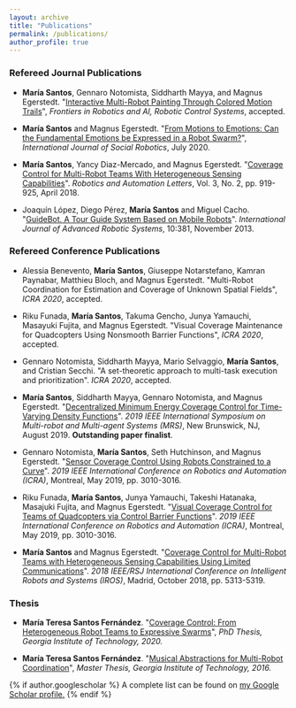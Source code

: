 ```yaml
---
layout: archive
title: "Publications"
permalink: /publications/
author_profile: true
---
```


### Refereed Journal Publications
- **María Santos**, Gennaro Notomista, Siddharth Mayya, and Magnus Egerstedt. "[Interactive Multi-Robot Painting Through Colored Motion Trails](https://www.frontiersin.org/articles/10.3389/frobt.2020.580415/abstract)", *Frontiers in Robotics and AI, Robotic Control Systems*, accepted.

- **María Santos** and Magnus Egerstedt. "[From Motions to Emotions: Can the Fundamental Emotions be Expressed in a Robot Swarm?](https://link.springer.com/article/10.1007/s12369-020-00665-6)", *International Journal of Social Robotics*, July 2020.

- **María Santos**, Yancy Diaz-Mercado, and Magnus Egerstedt. "[Coverage Control for Multi-Robot Teams With Heterogeneous Sensing Capabilities](https://ieeexplore.ieee.org/abstract/document/8255576)". *Robotics and Automation Letters*, Vol. 3, No. 2, pp. 919-925, April 2018.

- Joaquín López, Diego Pérez, **María Santos** and Miguel Cacho. "[GuideBot. A Tour Guide System Based on Mobile Robots](https://journals.sagepub.com/doi/pdf/10.5772/56901)". *International Journal of Advanced Robotic Systems*, 10:381, November 2013. 

### Refereed Conference Publications

- Alessia Benevento, **María Santos**, Giuseppe Notarstefano, Kamran Paynabar, Matthieu Bloch, and Magnus Egerstedt. "Multi-Robot Coordination for Estimation and Coverage of Unknown Spatial Fields", *ICRA 2020*, accepted. 

- Riku Funada, **María Santos**, Takuma Gencho, Junya Yamauchi, Masayuki Fujita, and Magnus Egerstedt. "Visual Coverage Maintenance for Quadcopters Using Nonsmooth Barrier Functions", *ICRA 2020*, accepted.

- Gennaro Notomista, Siddharth Mayya, Mario Selvaggio, **María Santos**, and Cristian Secchi. "A set-theoretic approach to multi-task execution and prioritization". *ICRA 2020*, accepted. 

- **María Santos**, Siddharth Mayya, Gennaro Notomista, and Magnus Egerstedt. "[Decentralized Minimum Energy Coverage Control for Time-Varying Density Functions](/files/Santos_MRS2019.pdf)". *2019 IEEE International Symposium on Multi-robot and Multi-agent Systems (MRS)*, New Brunswick, NJ, August 2019. **Outstanding paper finalist**.

- Gennaro Notomista, **María Santos**, Seth Hutchinson, and Magnus Egerstedt. "[Sensor Coverage Control Using Robots Constrained to a Curve](https://ieeexplore.ieee.org/abstract/document/8794261)". *2019 IEEE International Conference on Robotics and Automation (ICRA)*, Montreal, May 2019,  pp. 3010-3016.

- Riku Funada, **María Santos**, Junya Yamauchi, Takeshi Hatanaka, Masajuki Fujita, and Magnus Egerstedt. "[Visual Coverage Control for Teams of Quadcopters via Control Barrier Functions](https://ieeexplore.ieee.org/abstract/document/8793477)". *2019 IEEE International Conference on Robotics and Automation (ICRA)*, Montreal, May 2019,  pp. 3010-3016.

- **María Santos** and Magnus Egerstedt. "[Coverage Control for Multi-Robot Teams with Heterogeneous Sensing Capabilities Using Limited Communications](https://ieeexplore.ieee.org/abstract/document/8594056)".  *2018 IEEE/RSJ International Conference on Intelligent Robots and Systems (IROS)*, Madrid, October 2018, pp. 5313-5319.

### Thesis

- **María Teresa Santos Fernández**. "[Coverage Control: From Heterogeneous Robot Teams to Expressive Swarms](https://smartech.gatech.edu/handle/1853/63690)", *PhD Thesis, Georgia Institute of Technology, 2020.*

- **María Teresa Santos Fernández**. "[Musical Abstractions for Multi-Robot Coordination](https://smartech.gatech.edu/handle/1853/55049)", *Master Thesis, Georgia Institute of Technology, 2016.*

{% if author.googlescholar %}
  A complete list can be found on <u><a href="{{author.googlescholar}}">my Google Scholar profile</a>.</u>
{% endif %}
